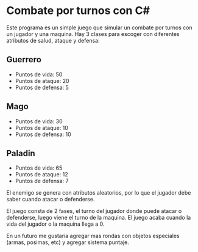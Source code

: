# Combate por turnos con C#

Este programa es un simple juego que simular un combate por turnos con un jugador y una maquina.
Hay 3 clases para escoger con diferentes atributos de salud, ataque y defensa:

## Guerrero
- Puntos de vida: 50
- Puntos de ataque: 20
- Puntos de defensa: 5
## Mago
- Puntos de vida: 30
- Puntos de ataque: 10
- Puntos de defensa: 10
## Paladin
- Puntos de vida: 65
- Puntos de ataque: 12
- Puntos de defensa: 7

El enemigo se genera con atributos aleatorios, por lo que el jugador debe saber cuando atacar o defenderse.

El juego consta de 2 fases, el turno del jugador donde puede atacar o defenderse, luego viene el turno de la maquina. El juego acaba cuando la vida del jugador o la maquina llega a 0.

En un futuro me gustaria agregar mas rondas con objetos especiales (armas, posimas, etc) y agregar sistema puntaje.



